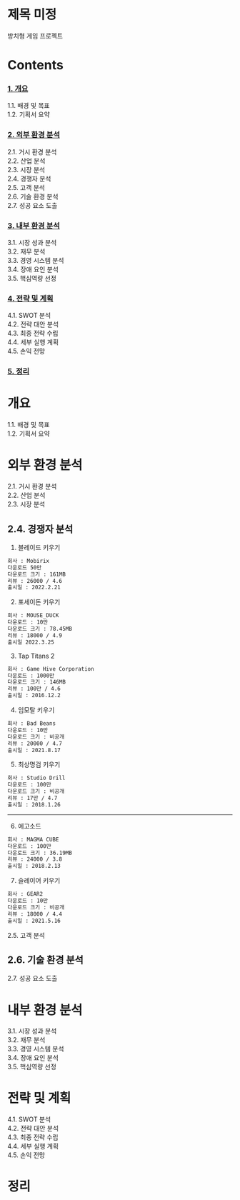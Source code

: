 # 제목 미정
방치형 게임 프로젝트

# Contents
### [1. 개요](#개요)          
1.1. 배경 및 목표           
1.2. 기획서 요약                 

### [2. 외부 환경 분석](#외부-환경-분석)              
2.1. 거시 환경 분석              
2.2. 산업 분석            
2.3. 시장 분석               
2.4. 경쟁자 분석             
2.5. 고객 분석            
2.6. 기술 환경 분석                
2.7. 성공 요소 도출                 

### [3. 내부 환경 분석](#내부-환경-분석)             
3.1. 시장 성과 분석            
3.2. 재무 분석       
3.3. 경영 시스템 분석       
3.4. 장애 요인 분석               
3.5. 핵심역량 선정                 

### [4. 전략 및 계획](#전략-및-계획)               
4.1. SWOT 분석             
4.2. 전략 대안 분석                            
4.3. 최종 전략 수립      
4.4. 세부 실행 계획               
4.5. 손익 전망               

### [5. 정리](#정리)              

# 개요
1.1. 배경 및 목표           
1.2. 기획서 요약   

# 외부 환경 분석
2.1. 거시 환경 분석              
2.2. 산업 분석            
2.3. 시장 분석               
## 2.4. 경쟁자 분석   

1. 블레이드 키우기
```markdown
회사 : Mobirix
다운로드 50만
다운로드 크기 : 161MB
리뷰 : 26000 / 4.6
출시일 : 2022.2.21
```

2. 포세이돈 키우기
```markdown
회사 : MOUSE_DUCK
다운로드 : 10만
다운로드 크기 : 78.45MB
리뷰 : 18000 / 4.9
출시일 2022.3.25
```

3. Tap Titans 2
```markdown
회사 : Game Hive Corporation
다운로드 : 1000만
다운로드 크기 : 146MB
리뷰 : 100만 / 4.6
출시일 : 2016.12.2
```

4. 임모탈 키우기
```markdown
회사 : Bad Beans
다운로드 : 10만
다운로드 크기 : 비공개
리뷰 : 20000 / 4.7
출시일 : 2021.8.17
```

5. 최상명검 키우기
```markdown
회사 : Studio Drill
다운로드 : 100만
다운로드 크기 : 비공개
리뷰 : 17만 / 4.7
출시일 : 2018.1.26
```

---

6. 에고소드 
```markdown
회사 : MAGMA CUBE
다운로드 : 100만
다운로드 크기 : 36.19MB
리뷰 : 24000 / 3.8
출시일 : 2018.2.13
```

7. 슬레이어 키우기
```markdown
회사 : GEAR2
다운로드 : 10만
다운로드 크기 : 비공개
리뷰 : 18000 / 4.4
출시일 : 2021.5.16
```

2.5. 고객 분석            
## 2.6. 기술 환경 분석                
2.7. 성공 요소 도출                 

# 내부 환경 분석
3.1. 시장 성과 분석            
3.2. 재무 분석       
3.3. 경영 시스템 분석       
3.4. 장애 요인 분석               
3.5. 핵심역량 선정       

# 전략 및 계획
4.1. SWOT 분석             
4.2. 전략 대안 분석                            
4.3. 최종 전략 수립      
4.4. 세부 실행 계획               
4.5. 손익 전망       

# 정리

